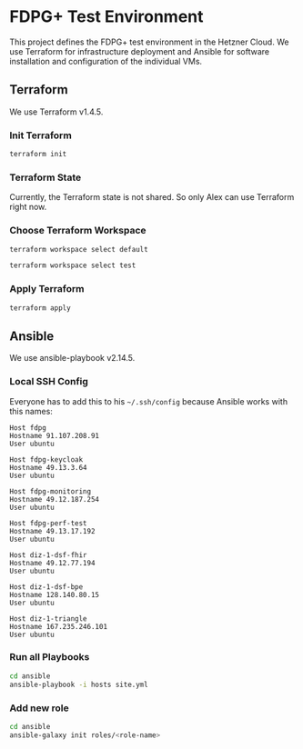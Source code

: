 # FDPG+ Test Environment

This project defines the FDPG+ test environment in the Hetzner Cloud. We use Terraform for infrastructure deployment and Ansible for software installation and configuration of the individual VMs.

## Terraform

We use Terraform v1.4.5.

### Init Terraform

```sh
terraform init
```

### Terraform State

Currently, the Terraform state is not shared. So only Alex can use Terraform right now.

### Choose Terraform Workspace

```sh
terraform workspace select default
```

```sh
terraform workspace select test
```

### Apply Terraform

```sh
terraform apply
```

## Ansible

We use ansible-playbook v2.14.5.

### Local SSH Config

Everyone has to add this to his `~/.ssh/config` because Ansible works with this names:

```text
Host fdpg
Hostname 91.107.208.91
User ubuntu

Host fdpg-keycloak
Hostname 49.13.3.64
User ubuntu

Host fdpg-monitoring
Hostname 49.12.187.254
User ubuntu

Host fdpg-perf-test
Hostname 49.13.17.192
User ubuntu

Host diz-1-dsf-fhir
Hostname 49.12.77.194
User ubuntu

Host diz-1-dsf-bpe
Hostname 128.140.80.15
User ubuntu

Host diz-1-triangle
Hostname 167.235.246.101
User ubuntu
```

### Run all Playbooks

```sh
cd ansible
ansible-playbook -i hosts site.yml
```

### Add new role

```sh
cd ansible
ansible-galaxy init roles/<role-name>
```
